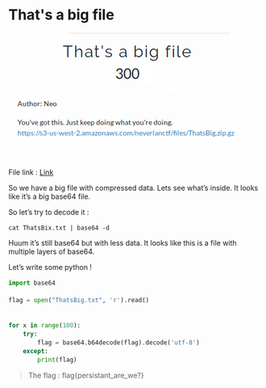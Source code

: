 # That's a big file

![](./img/1.png#center)

File link : [Link](https://s3-us-west-2.amazonaws.com/neverlanctf/files/ThatsBig.zip.gz)

So we have a big file with compressed data. Lets see what’s inside. It looks like it’s a big base64 file.

So let’s try to decode it :

```
cat ThatsBix.txt | base64 -d
```

Huum it’s still base64 but with less data. It looks like this is a file with multiple layers of base64.

Let’s write some python !

```python
import base64

flag = open("ThatsBig.txt", 'r').read()


for x in range(100):
    try:
        flag = base64.b64decode(flag).decode('utf-8')
    except:
        print(flag)
```

> The flag : flag{persistant_are_we?}